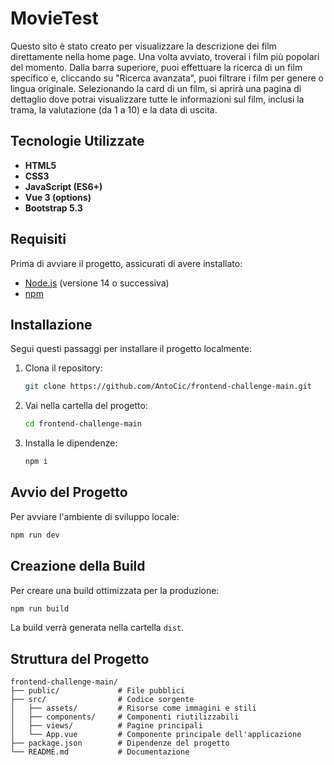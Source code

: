 # MovieTest
Questo sito è stato creato per visualizzare la descrizione dei film direttamente nella home page. Una volta avviato, troverai i film più popolari del momento. Dalla barra superiore, puoi effettuare la ricerca di un film specifico e, cliccando su "Ricerca avanzata", puoi filtrare i film per genere o lingua originale. Selezionando la card di un film, si aprirà una pagina di dettaglio dove potrai visualizzare tutte le informazioni sul film, inclusi la trama, la valutazione (da 1 a 10) e la data di uscita.

## Tecnologie Utilizzate

- **HTML5**
- **CSS3**
- **JavaScript (ES6+)**
- **Vue 3 (options)**
- **Bootstrap 5.3**
  
## Requisiti

Prima di avviare il progetto, assicurati di avere installato:

- [Node.js](https://nodejs.org/) (versione 14 o successiva)
- [npm](https://www.npmjs.com/)

## Installazione

Segui questi passaggi per installare il progetto localmente:

1. Clona il repository:
    ```bash
    git clone https://github.com/AntoCic/frontend-challenge-main.git
    ```
2. Vai nella cartella del progetto:
    ```bash
    cd frontend-challenge-main
    ```
3. Installa le dipendenze:
    ```bash
    npm i
    ```

## Avvio del Progetto

Per avviare l'ambiente di sviluppo locale:

```bash
npm run dev
```

## Creazione della Build

Per creare una build ottimizzata per la produzione:

```bash
npm run build
```
La build verrà generata nella cartella `dist`.

## Struttura del Progetto

```
frontend-challenge-main/
├── public/             # File pubblici
├── src/                # Codice sorgente
│   ├── assets/         # Risorse come immagini e stili
│   ├── components/     # Componenti riutilizzabili
│   ├── views/          # Pagine principali
│   └── App.vue         # Componente principale dell'applicazione
├── package.json        # Dipendenze del progetto
└── README.md           # Documentazione
```